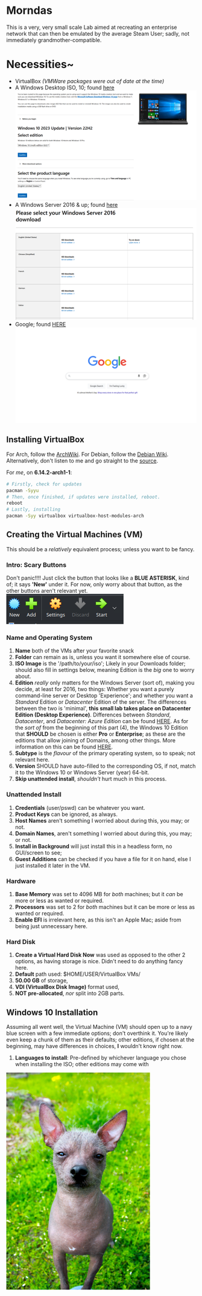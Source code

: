 # Morndas

This is a very, very small scale Lab aimed at recreating an enterprise network that
can then be emulated by the average Steam User; sadly, not immediately grandmother-compatible.

# Necessities~ 
- VirtualBox *(VMWare packages were out of date at the time)*
- A Windows Desktop ISO, 10; found [here](https://www.microsoft.com/en-us/software-download/windows10ISO)
![Windows 10 iso site as of 2025-04-29](daImages/windowsISOsite.png)
- A Windows Server 2016 & up; found [here](https://www.microsoft.com/en-us/evalcenter/download-windows-server-2016)
![Windows Server 2016 iso site as of 2025-04-29](daImages/windows2016serversite.png)
- Google; found [HERE](https://www.google.com)
![Google](./daImages/pics-worldwideweb/google.png)

## Installing VirtualBox

For Arch, follow the [ArchWiki](https://wiki.archlinux.org/title/VirtualBox).
For Debian, follow the [Debian Wiki](https://wiki.debian.org/VirtualBox).
Alternatively, don't listen to me and go straight to the [source](https://www.virtualbox.org/manual/ch02.html).

For *me*, on **6.14.2-arch1-1**:
```bash
# Firstly, check for updates
pacman -Syyu
# Then, once finished, if updates were installed, reboot.
reboot
# Lastly, installing
pacman -Syy virtualbox virtualbox-host-modules-arch
```



## Creating the Virtual Machines (VM)

This should be a *relatively* equivalent process; unless you want to be fancy.


### **Intro: Scary Buttons**

Don't panic!!!! Just click the button that looks like a **BLUE ASTERISK**, kind of; it says **'New'** under it. For now, only worry about that button, as the other buttons aren't relevant yet.
![The buttons in question](./daImages/pics-virtbox/scary-buttons.png)


### **Name and Operating System**
1. **Name** both of the VMs after your favorite snack
2. **Folder** can remain as is, unless you want it somewhere else of course.
3. **ISO Image** is the '/path/to/your/iso'; Likely in your Downloads folder; should also
fill in settings below, meaning Edition is the *big* one to worry about.
4. **Edition** *really* only matters for the Windows Server (sort of), making you
decide, at least for 2016, two things: Whether you want a purely command-line
server or Desktop 'Experience'; and whether you want a *Standard* Edition or
*Datacenter* Edition of the server. The differences between the two is 'minimal', **this small lab takes place on Datacenter Edition (Desktop Experience)**. Differences between *Standard*, *Datacenter*, and *Datacenter: Azure Edition* can be found [HERE](https://learn.microsoft.com/en-us/windows-server/get-started/editions-comparison?pivots=windows-server-2025).
As for the *sort of* from the beginning of this part (4), the Windows 10 Edition that **SHOULD** be chosen is either **Pro** or **Enterprise**; as these are the editions that allow joining of Domains, among other things. More information on this can be found [HERE](https://answers.microsoft.com/en-us/insider/forum/all/what-are-the-editions-of-windows-10-available/195a4038-c061-4902-bc2b-35922c9d41bc).
5. **Subtype** is the *flavour* of the primary operating system, so to speak; not relevant here.
6. **Version** SHOULD have auto-filled to the corresponding OS, if not, match it to the Windows 10 or Windows Server (year) 64-bit.
7. **Skip unattended install**, *shouldn't* hurt much in this process.



### **Unattended Install**
1. **Credentials** (user/pswd) can be whatever you want.
2. **Product Keys** can be ignored, as always.
3. **Host Names** aren't something I worried about during this, you may; or not.
4. **Domain Names**, aren't something I worried about during this, you may; or not.
5. **Install in Background** will just install this in a headless form, no GUI/screen to see;
6. **Guest Additions** can be checked if you have a file for it on hand, else I just installed it later in the VM.



### Hardware
1. **Base Memory** was set to 4096 MB for *both* machines; but it *can* be more or less as wanted or required.
2. **Processors** was set to 2 for *both* machines but it can be more or less as wanted or required. 
3. **Enable EFI** is irrelevant here, as this isn't an Apple Mac; aside from being just unnecessary here. 



### Hard Disk
1. **Create a Virtual Hard Disk Now** was used as opposed to the other 2 options, as having storage is nice. Didn't need to do anything fancy here.
2. **Default** path used: $HOME/USER/VirtualBox VMs/
3. **50.00 GB** of storage,
3. **VDI (VirtualBox Disk Image)** format used,
4. **NOT pre-allocated**, *nor* split into 2GB parts.





## Windows 10 Installation
Assuming all went well, the Virtual Machine (VM) should open up to a navy blue screen with a few immediate options; don't overthink it. You're likely even keep a chunk of them as their defaults; other editions, if chosen at the beginning, may have differences in choices, **I** wouldn't know right now.

1. **Languages to install**: Pre-defined by whichever language you chose when installing the ISO; other editions may come with 





![chihuahua](daImages/image-49.png)

